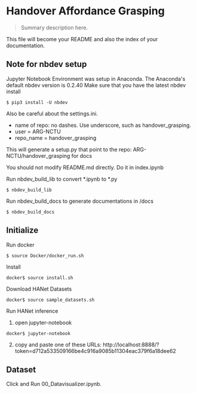 # Handover Affordance Grasping
> Summary description here.


This file will become your README and also the index of your documentation.

## Note for nbdev setup

Jupyter Notebook Environment was setup in Anaconda.
The Anaconda's default nbdev version is 0.2.40
Make sure that you have the latest nbdev install
```
$ pip3 install -U nbdev
```

Also be careful about the settings.ini.
* name of repo: no dashes. Use underscore, such as handover_grasping.
* user = ARG-NCTU 
* repo_name = handover_grasping

This will generate a setup.py that point to the repo: ARG-NCTU/handover_grasping for docs

You should not modify README.md directly. Do it in index.ipynb

Run nbdev_build_lib to convert *.ipynb to *.py
```
$ nbdev_build_lib
```

Run nbdev_build_docs to generate documentations in /docs
```
$ nbdev_build_docs
```

## Initialize

Run docker

```
$ source Docker/docker_run.sh
```

Install

```
docker$ source install.sh
```

Download HANet Datasets

```
docker$ source sample_datasets.sh
```

Run HANet inference

1. open jupyter-notebook
```
docker$ jupyter-notebook
```
2. copy and paste one of these URLs:
   http://localhost:8888/?token=d712a533509166be4c916a9085b11304eac379f6a18dee62

## Dataset
Click and Run 00_Datavisualizer.ipynb.


